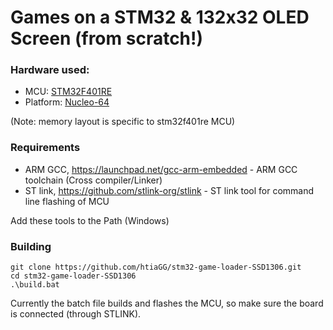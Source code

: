 # Games on a STM32 & 132x32 OLED Screen (from scratch!)

### Hardware used:
- MCU: [STM32F401RE](https://www.st.com/en/microcontrollers-microprocessors/stm32f401re.html)
- Platform: [Nucleo-64 ](https://www.st.com/en/evaluation-tools/nucleo-f401re.html)

(Note: memory layout is specific to stm32f401re MCU)

### Requirements
- ARM GCC, https://launchpad.net/gcc-arm-embedded - ARM GCC toolchain (Cross compiler/Linker)
- ST link, https://github.com/stlink-org/stlink - ST link tool for command line flashing of MCU

Add these tools to the Path (Windows)

### Building
```
git clone https://github.com/htiaGG/stm32-game-loader-SSD1306.git
cd stm32-game-loader-SSD1306
.\build.bat
```
Currently the batch file builds and flashes the MCU, so make sure the board is connected (through STLINK).
